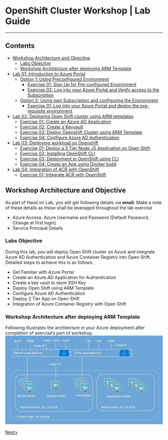# OpenShift Cluster Workshop | Lab Guide

***

## Contents
<!-- TOC -->

* [Workshop Architecture and Objective](#workshop-architecture-and-objective)
   * [Labs Objective](#labs-objective)	
   * [Workshop Architecture after deploying ARM Template](#workshop-architecture-after-deploying-arm-template)	
* [Lab 01: Introduction to Azure Portal](docs/Lab%2001:%20Introduction-to-Azure-Portal.md)	
   * [Option 1: Using Preconfigured Environment](docs//Lab%2001:%20Introduction-to-Azure-Portal.md#option-1-using-preconfigured-environment)
     * [Exercise 01: Sign Up for Pre-configured Environment](docs//Lab%2001:%20Introduction-to-Azure-Portal.md#exercise-01-sign-up-for-pre-configured-environment)     
     * [Exercise 02: Log into your Azure Portal and Verify access to the Subscription](docs//Lab%2001:%20Introduction-to-Azure-Portal.md#exercise-02-log-into-your-azure-portal-and-verify-access-to-the-subscription)
   * [Option 2: Using own Subscription and configuring the Environment](docs//Lab%2001:%20Introduction-to-Azure-Portal.md#option-2-using-own-subscription-and-configuring-the-environment)
     * [Exercise 01: Log into your Azure Portal and deploy the pre-requisite environment](docs/Lab%2001:%20Introduction-to-Azure-Portal.md#exercise-01-log-into-your-azure-portal-and-deploy-the-pre-requisite-environment)
* [Lab 02: Deploying Open Shift cluster using ARM templates](docs/Lab%2002:%20Deploying-OpenShift-cluster-using-ARM-templates.md)
   * [Exercise 01: Create an Azure AD Application](docs/Lab%2002:%20Deploying-OpenShift-cluster-using-ARM-templates.md#exercise-01-create-an-azure-ad-application)
   * [Exercise 02: Create a Keyvault](docs/Lab%2002:%20Deploying-OpenShift-cluster-using-ARM-templates.md#exercise-02-create-a-keyvault)
   * [Exercise 03: Deploy Openshift Cluster using ARM Template](docs/Lab%2002:%20Deploying-OpenShift-cluster-using-ARM-templates.md#exercise-03-deploy-openshift-cluster-using-arm-template)
   * [Exercise 04: Configure Azure AD Authentication](docs/Lab%2002:%20Deploying-OpenShift-cluster-using-ARM-templates.md#exercise-04-configure-azure-ad-authentication)
* [Lab 03: Deploying workload on Openshift](docs/Lab%2003:%20Deploying-workload-on-Openshift.md)
   * [Exercise 01: Deploy a 2 Tier Node JS Application on Open Shift](docs/Lab%2003:%20Deploying-workload-on-Openshift.md#exercise-01-deploy-a-2-tier-node-js-application-on-open-shift)
   * [Exercise 02: Installing OpenShift CLI](docs/Lab%2003:%20Deploying-workload-on-Openshift.md#exercise-02-installing-openshift-cli)
   * [Exercise 03: Deployment in OpenShift using CLI](docs/Lab%2003:%20Deploying-workload-on-Openshift.md#exercise-03-deployment-in-openshift-using-cli)
   * [Exercise 04: Create an App using Docker build](docs/Lab%2003:%20Deploying-workload-on-Openshift.md#exercise-04-create-an-app-using-docker-build)
* [Lab 04: Integration of ACR with OpenShift](docs/Lab%2004:%20Integration-of-ACR-%20with-OpenShift.md)
   * [Exercise 01: Integrate ACR with OpenShift](docs/Lab%2004:%20Integration-of-ACR-%20with-OpenShift.md#exercise-01-integrate-acr-with-openshift)
<!-- /TOC -->

## Workshop Architecture and Objective
 As part of Hand on Lab, you will get following details via **email**. Make a note of these details as these shall be leveraged throughout the lab exercise
- Azure Access: Azure Username and Password (Default Password, Change at first login)
- Service Principal Details

### Labs Objective
During this lab, you will deploy Open Shift cluster on Azure and integrate Azure AD Authentication and Azure Container Registry into Open Shift. Detailed steps to achieve this is as follows.
- Get Familiar with Azure Portal
-	Create an Azure AD Application for Authentication
-	Create a key vault to store SSH Key
-	Deploy Open Shift using ARM Template
-	Configure Azure AD Authentication
-	Deploy 2 Tier App on Open Shift
-	Integration of Azure Container Registry with Open Shift

### Workshop Architecture after deploying ARM Template
Following illustrates the architecture in your Azure deployment after completion of exercise’s part of workshop.
<img src="images/1workshop_arch.jpg"/>

[Next>](docs/Lab%2001:%20Introduction-to-Azure-Portal.md)

